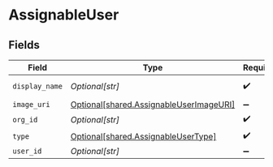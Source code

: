 # AssignableUser


## Fields

| Field                                                                                        | Type                                                                                         | Required                                                                                     | Description                                                                                  | Example                                                                                      |
| -------------------------------------------------------------------------------------------- | -------------------------------------------------------------------------------------------- | -------------------------------------------------------------------------------------------- | -------------------------------------------------------------------------------------------- | -------------------------------------------------------------------------------------------- |
| `display_name`                                                                               | *Optional[str]*                                                                              | :heavy_check_mark:                                                                           | N/A                                                                                          | Example User                                                                                 |
| `image_uri`                                                                                  | [Optional[shared.AssignableUserImageURI]](undefined/models/shared/assignableuserimageuri.md) | :heavy_minus_sign:                                                                           | N/A                                                                                          |                                                                                              |
| `org_id`                                                                                     | *Optional[str]*                                                                              | :heavy_check_mark:                                                                           | N/A                                                                                          | 123                                                                                          |
| `type`                                                                                       | [Optional[shared.AssignableUserType]](undefined/models/shared/assignableusertype.md)         | :heavy_check_mark:                                                                           | N/A                                                                                          | user                                                                                         |
| `user_id`                                                                                    | *Optional[str]*                                                                              | :heavy_minus_sign:                                                                           | N/A                                                                                          | 456                                                                                          |